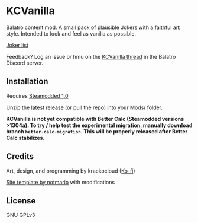 # KCVanilla

Balatro content mod. A small pack of plausible Jokers with a faithful art style. Intended to look and feel as vanilla as possible.

[Joker list](https://kcgidw.github.io/kcvanilla/)

Feedback? Log an issue or hmu on the [KCVanilla thread](https://discord.com/channels/1116389027176787968/1259676012086689804) in the Balatro Discord server.

## Installation

Requires [Steamodded 1.0](https://github.com/Steamopollys/Steamodded)

Unzip the [latest release](https://github.com/kcgidw/kcvanilla/releases) (or pull the repo) into your Mods/ folder.

**KCVanilla is not yet compatible with Better Calc (Steamodded versions >1304a). To try / help test the experimental migration, manually download branch `better-calc-migration`. This will be properly released after Better Calc stabilizes.**

## Credits

Art, design, and programming by krackocloud ([Ko-fi](https://ko-fi.com/krackocloud))

[Site template by notmario](https://github.com/notmario/balatrowebsitetemplate) with modifications

## License

GNU GPLv3
